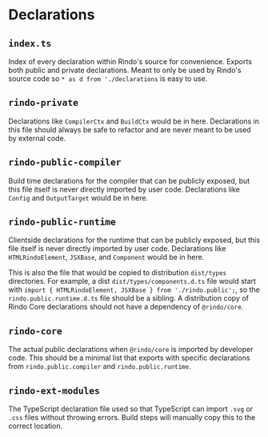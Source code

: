 # Declarations


## `index.ts`

Index of every declaration within Rindo's source for convenience. Exports both public and private declarations. Meant to only be used by Rindo's source code so `* as d from './declarations` is easy to use.


## `rindo-private`

Declarations like `CompilerCtx` and `BuildCtx` would be in here. Declarations in this file should always be safe to refactor and are never meant to be used by external code.


## `rindo-public-compiler`

Build time declarations for the compiler that can be publicly exposed, but this file itself is never directly imported by user code. Declarations like `Config` and `OutputTarget` would be in here.


## `rindo-public-runtime`

Clientside declarations for the runtime that can be publicly exposed, but this file itself is never directly imported by user code. Declarations like `HTMLRindoElement`, `JSXBase`, and `Component` would be in here.

This is also the file that would be copied to distribution `dist/types` directories. For example, a dist `dist/types/components.d.ts` file would start with `import { HTMLRindoElement, JSXBase } from './rindo.public';`, so the `rindo.public.runtime.d.ts` file should be a sibling. A distribution copy of Rindo Core declarations should not have a dependency of `@rindo/core`.


## `rindo-core`

The actual public declarations when `@rindo/core` is imported by developer code. This should be a minimal list that exports with specific declarations from `rindo.public.compiler` and `rindo.public.runtime`.


## `rindo-ext-modules`

The TypeScript declaration file used so that TypeScript can import `.svg` or `.css` files without throwing errors. Build steps will manually copy this to the correct location.
